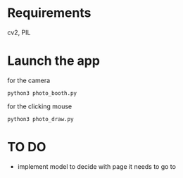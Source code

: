 # Requirements 
cv2, PIL

# Launch the app


for the camera
```
python3 photo_booth.py
```


for the clicking mouse
```
python3 photo_draw.py
```

# TO DO

* implement model to decide with page it needs to go to